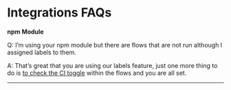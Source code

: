 # Integrations FAQs

**npm Module**

Q: I’m using your npm module but there are flows that are not run although I assigned labels to them.  


A: That’s great that you are using our labels feature, just one more thing to do is [to check the CI toggle](https://www.npmjs.com/package/loadmill) within the flows and you are all set.  
****


